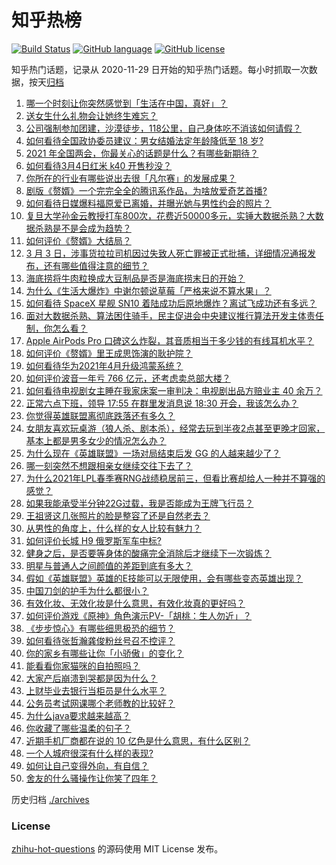 # 知乎热榜
[![Build Status](https://github.com/ToWeLong/zhihu-hot-questions/workflows/CI/badge.svg)](https://github.com/ToWeLong/zhihu-hot-questions/actions)
[![GitHub language](https://img.shields.io/badge/language-golang-orange.svg)](https://golang.org/)
[![GitHub license](https://img.shields.io/github/license/ToWeLong/zhihu-hot-questions)](https://github.com/ToWeLong/zhihu-hot-questions/blob/main/LICENSE)

知乎热门话题，记录从 2020-11-29 日开始的知乎热门话题。每小时抓取一次数据，按天[归档](./archives)

<!-- BEGIN -->

1. [哪一个时刻让你突然感觉到「生活在中国，真好」？](https://www.zhihu.com/question/446990478)
1. [送女生什么礼物会让她终生难忘？](https://www.zhihu.com/question/22544804)
1. [公司强制参加团建，沙漠徒步，118公里，自己身体吃不消该如何请假？](https://www.zhihu.com/question/446506135)
1. [如何看待全国政协委员建议：男女结婚法定年龄降低至 18 岁?](https://www.zhihu.com/question/447328679)
1. [2021 年全国两会，你最关心的话题是什么？有哪些新期待？](https://www.zhihu.com/question/447176215)
1. [如何看待3月4日红米 k40 开售秒没？](https://www.zhihu.com/question/447473364)
1. [你所在的行业有哪些说出去很「凡尔赛」的发展成果？](https://www.zhihu.com/question/447184680)
1. [剧版《赘婿》一个完完全全的腾讯系作品，为啥放爱奇艺首播?](https://www.zhihu.com/question/445133297)
1. [如何看待日媒爆料福原爱已离婚，并曝光她与男性约会的照片？](https://www.zhihu.com/question/447390190)
1. [复旦大学孙金云教授打车800次，花费近50000多元，实锤大数据杀熟？大数据杀熟是不是会成为趋势？](https://www.zhihu.com/question/447061249)
1. [如何评价《赘婿》大结局？](https://www.zhihu.com/question/447439317)
1. [3 月 3 日，涉事货拉拉司机因过失致人死亡罪被正式批捕，详细情况通报发布，还有哪些值得注意的细节？](https://www.zhihu.com/question/447340905)
1. [海底捞将牛肉粒换成大豆制品是否是海底捞末日的开始？](https://www.zhihu.com/question/445974491)
1. [为什么《生活大爆炸》中谢尔顿说草莓「严格来说不算水果」？](https://www.zhihu.com/question/373527668)
1. [如何看待 SpaceX 星舰 SN10 着陆成功后原地爆炸？离试飞成功还有多远？](https://www.zhihu.com/question/447490945)
1. [面对大数据杀熟、算法困住骑手，民主促进会中央建议推行算法开发主体责任制，你怎么看？](https://www.zhihu.com/question/447171614)
1. [Apple AirPods Pro 口碑这么炸裂，其音质相当于多少钱的有线耳机水平？](https://www.zhihu.com/question/358531037)
1. [如何评价《赘婿》里王成思饰演的耿护院？](https://www.zhihu.com/question/445024687)
1. [如何看待华为2021年4月升级鸿蒙系统？](https://www.zhihu.com/question/445803392)
1. [如何评价波音一年亏 766 亿元，还考虑卖总部大楼？](https://www.zhihu.com/question/445967211)
1. [如何看待电视剧女主睡在我家床案一审判决：电视剧出品方赔业主 40 余万？](https://www.zhihu.com/question/447461205)
1. [正常六点下班，领导 17:55 在群里发消息说 18:30 开会，我该怎么办？](https://www.zhihu.com/question/441394605)
1. [你觉得英雄联盟离彻底跌落还有多久？](https://www.zhihu.com/question/425743432)
1. [女朋友喜欢玩桌游（狼人杀、剧本杀），经常去玩到半夜2点甚至更晚才回家，基本上都是男多女少的情况怎么办？](https://www.zhihu.com/question/447011013)
1. [为什么现在《英雄联盟》一场对局结束后发 GG 的人越来越少了？](https://www.zhihu.com/question/437215557)
1. [哪一刻突然不想跟相亲女继续交往下去了？](https://www.zhihu.com/question/375849385)
1. [为什么2021年LPL春季赛RNG战绩稳居前三，但看比赛却给人一种并不算强的感觉？](https://www.zhihu.com/question/447150454)
1. [如果我能承受半分钟22G过载，我是否能成为王牌飞行员？](https://www.zhihu.com/question/446808395)
1. [王祖贤这几张照片的脸是整容了还是自然老去？](https://www.zhihu.com/question/49123765)
1. [从男性的角度上，什么样的女人比较有魅力？](https://www.zhihu.com/question/26121881)
1. [如何评价长城 H9 俄罗斯军车中标?](https://www.zhihu.com/question/446362926)
1. [健身之后，是否要等身体的酸痛完全消除后才继续下一次锻炼？](https://www.zhihu.com/question/21514977)
1. [明星与普通人之间颜值的差距到底有多大？](https://www.zhihu.com/question/63311419)
1. [假如《英雄联盟》英雄的E技能可以无限使用，会有哪些变态英雄出现？](https://www.zhihu.com/question/421716815)
1. [中国刀剑的护手为什么都很小？](https://www.zhihu.com/question/379873194)
1. [有效化妆、无效化妆是什么意思，有效化妆真的更好吗？](https://www.zhihu.com/question/445017526)
1. [如何评价游戏《原神》角色演示PV-「胡桃：生人勿近」？](https://www.zhihu.com/question/446995263)
1. [《步步惊心》有哪些细思极恐的细节？](https://www.zhihu.com/question/284545913)
1. [如何看待张哲瀚龚俊粉丝号召不控评？](https://www.zhihu.com/question/447329239)
1. [你的家乡有哪些让你「小骄傲」的变化？](https://www.zhihu.com/question/447184809)
1. [能看看你家猫咪的自拍照吗？](https://www.zhihu.com/question/439874112)
1. [大家产后崩溃到哭都是因为什么？](https://www.zhihu.com/question/333549630)
1. [上财毕业去银行当柜员是什么水平？](https://www.zhihu.com/question/290650435)
1. [公务员考试网课哪个老师教的比较好？](https://www.zhihu.com/question/339493387)
1. [为什么java要求越来越高？](https://www.zhihu.com/question/414988138)
1. [你收藏了哪些温柔的句子？](https://www.zhihu.com/question/379868410)
1. [近期手机厂商都在说的 10 亿色是什么意思，有什么区别？](https://www.zhihu.com/question/447015820)
1. [一个人城府很深有什么样的表现?](https://www.zhihu.com/question/30478446)
1. [如何让自己变得外向，有自信？](https://www.zhihu.com/question/445617079)
1. [舍友的什么骚操作让你笑了四年？](https://www.zhihu.com/question/435608547)

<!-- END -->

历史归档 [./archives](./archives)


### License
[zhihu-hot-questions](https://github.com/towelong/zhihu-hot-questions) 的源码使用 MIT License 发布。